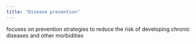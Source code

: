 ```yaml
---
title: "Disease prevention"
---
```

focuses on prevention strategies to reduce the risk of developing chronic diseases and other morbidities

